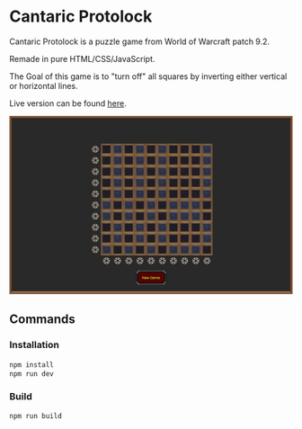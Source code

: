 # Cantaric Protolock
Cantaric Protolock is a puzzle game from World of Warcraft patch 9.2.

Remade in pure HTML/CSS/JavaScript.

The Goal of this game is to "turn off" all squares by inverting either vertical or horizontal lines.

Live version can be found [here](https://games.yoro.dev/cantaric/).

![preview!](preview.jpg)

## Commands
### Installation
    npm install
    npm run dev

### Build
    npm run build